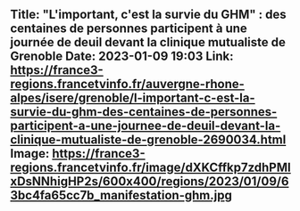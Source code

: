 Title: "L'important, c'est la survie du GHM" : des centaines de personnes participent à une journée de deuil devant la clinique mutualiste de Grenoble
Date: 2023-01-09 19:03
Link: https://france3-regions.francetvinfo.fr/auvergne-rhone-alpes/isere/grenoble/l-important-c-est-la-survie-du-ghm-des-centaines-de-personnes-participent-a-une-journee-de-deuil-devant-la-clinique-mutualiste-de-grenoble-2690034.html
Image: https://france3-regions.francetvinfo.fr/image/dXKCffkp7zdhPMIxDsNNhigHP2s/600x400/regions/2023/01/09/63bc4fa65cc7b_manifestation-ghm.jpg
---
